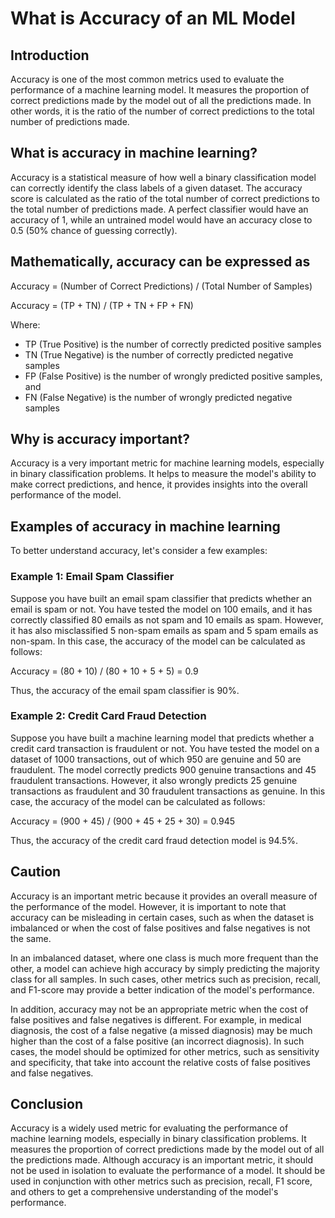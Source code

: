 # What is Accuracy of an ML Model

## Introduction

Accuracy is one of the most common metrics used to evaluate the performance of a machine learning model. It measures the proportion of correct predictions made by the model out of all the predictions made. In other words, it is the ratio of the number of correct predictions to the total number of predictions made.

## What is accuracy in machine learning?

Accuracy is a statistical measure of how well a binary classification model can correctly identify the class labels of a given dataset. The accuracy score is calculated as the ratio of the total number of correct predictions to the total number of predictions made. A perfect classifier would have an accuracy of 1, while an untrained model would have an accuracy close to 0.5 (50% chance of guessing correctly).

## Mathematically, accuracy can be expressed as

Accuracy = (Number of Correct Predictions) / (Total Number of Samples)

Accuracy = (TP + TN) / (TP + TN + FP + FN)

Where:

- TP (True Positive) is the number of correctly predicted positive samples
- TN (True Negative) is the number of correctly predicted negative samples
- FP (False Positive) is the number of wrongly predicted positive samples, and
- FN (False Negative) is the number of wrongly predicted negative samples

## Why is accuracy important?

Accuracy is a very important metric for machine learning models, especially in binary classification problems. It helps to measure the model's ability to make correct predictions, and hence, it provides insights into the overall performance of the model.

## Examples of accuracy in machine learning

To better understand accuracy, let's consider a few examples:

### Example 1: Email Spam Classifier

Suppose you have built an email spam classifier that predicts whether an email is spam or not. You have tested the model on 100 emails, and it has correctly classified 80 emails as not spam and 10 emails as spam. However, it has also misclassified 5 non-spam emails as spam and 5 spam emails as non-spam. In this case, the accuracy of the model can be calculated as follows:

Accuracy = (80 + 10) / (80 + 10 + 5 + 5) = 0.9

Thus, the accuracy of the email spam classifier is 90%.

### Example 2: Credit Card Fraud Detection

Suppose you have built a machine learning model that predicts whether a credit card transaction is fraudulent or not. You have tested the model on a dataset of 1000 transactions, out of which 950 are genuine and 50 are fraudulent. The model correctly predicts 900 genuine transactions and 45 fraudulent transactions. However, it also wrongly predicts 25 genuine transactions as fraudulent and 30 fraudulent transactions as genuine. In this case, the accuracy of the model can be calculated as follows:

Accuracy = (900 + 45) / (900 + 45 + 25 + 30) = 0.945

Thus, the accuracy of the credit card fraud detection model is 94.5%.

## Caution

Accuracy is an important metric because it provides an overall measure of the performance of the model. However, it is important to note that accuracy can be misleading in certain cases, such as when the dataset is imbalanced or when the cost of false positives and false negatives is not the same.

In an imbalanced dataset, where one class is much more frequent than the other, a model can achieve high accuracy by simply predicting the majority class for all samples. In such cases, other metrics such as precision, recall, and F1-score may provide a better indication of the model's performance.

In addition, accuracy may not be an appropriate metric when the cost of false positives and false negatives is different. For example, in medical diagnosis, the cost of a false negative (a missed diagnosis) may be much higher than the cost of a false positive (an incorrect diagnosis). In such cases, the model should be optimized for other metrics, such as sensitivity and specificity, that take into account the relative costs of false positives and false negatives.

## Conclusion

Accuracy is a widely used metric for evaluating the performance of machine learning models, especially in binary classification problems. It measures the proportion of correct predictions made by the model out of all the predictions made. Although accuracy is an important metric, it should not be used in isolation to evaluate the performance of a model. It should be used in conjunction with other metrics such as precision, recall, F1 score, and others to get a comprehensive understanding of the model's performance.
